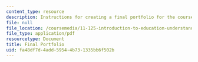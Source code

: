 ```yaml
---
content_type: resource
description: Instructions for creating a final portfolio for the course.
file: null
file_location: /coursemedia/11-125-introduction-to-education-understanding-and-evaluating-education-spring-2009/fa48df7d4add59544b731335bb6f502b_MIT11_125s09_assn_Final_Portfolio06.pdf
file_type: application/pdf
resourcetype: Document
title: Final Portfolio
uid: fa48df7d-4add-5954-4b73-1335bb6f502b
---
```

